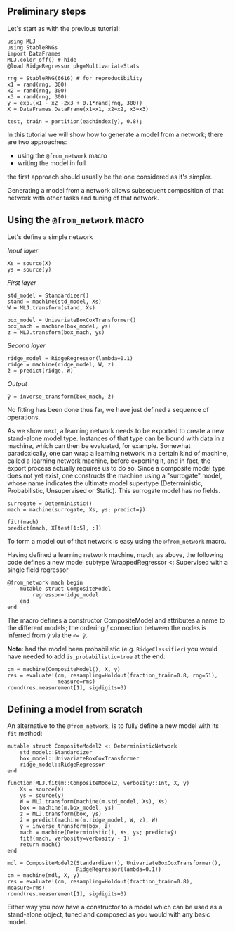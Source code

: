<!--This file was generated, do not modify it.-->
## Preliminary steps

Let's start as with the previous tutorial:

```julia:ex1
using MLJ
using StableRNGs
import DataFrames
MLJ.color_off() # hide
@load RidgeRegressor pkg=MultivariateStats

rng = StableRNG(6616) # for reproducibility
x1 = rand(rng, 300)
x2 = rand(rng, 300)
x3 = rand(rng, 300)
y = exp.(x1 - x2 -2x3 + 0.1*rand(rng, 300))
X = DataFrames.DataFrame(x1=x1, x2=x2, x3=x3)

test, train = partition(eachindex(y), 0.8);
```

In this tutorial we will show how to generate a model from a network; there are two approaches:
* using the `@from_network` macro
* writing the model in full

the first approach should usually be the one considered as it's simpler.

Generating a model from a network allows subsequent composition of that network with other tasks and tuning of that network.

## Using the `@from_network` macro

Let's define a simple network

_Input layer_

```julia:ex2
Xs = source(X)
ys = source(y)
```

_First layer_

```julia:ex3
std_model = Standardizer()
stand = machine(std_model, Xs)
W = MLJ.transform(stand, Xs)

box_model = UnivariateBoxCoxTransformer()
box_mach = machine(box_model, ys)
z = MLJ.transform(box_mach, ys)
```

_Second layer_

```julia:ex4
ridge_model = RidgeRegressor(lambda=0.1)
ridge = machine(ridge_model, W, z)
ẑ = predict(ridge, W)
```

_Output_

```julia:ex5
ŷ = inverse_transform(box_mach, ẑ)
```

No fitting has been done thus far, we have just defined a sequence of operations.

As we show next, a learning network needs to be exported to create a new stand-alone model type. Instances of that type can be bound with data in a machine, which can then be evaluated, for example. Somewhat paradoxically, one can wrap a learning network in a certain kind of machine, called a learning network machine, before exporting it, and in fact, the export process actually requires us to do so. Since a composite model type does not yet exist, one constructs the machine using a "surrogate" model, whose name indicates the ultimate model supertype (Deterministic, Probabilistic, Unsupervised or Static). This surrogate model has no fields.

```julia:ex6
surrogate = Deterministic()
mach = machine(surrogate, Xs, ys; predict=ŷ)

fit!(mach)
predict(mach, X[test[1:5], :])
```

To form a model out of that network is easy using the `@from_network` macro.

Having defined a learning network machine, mach, as above, the following code defines a new model subtype WrappedRegressor <: Supervised with a single field regressor

```julia:ex7
@from_network mach begin
    mutable struct CompositeModel
        regressor=ridge_model
    end
end
```

The macro defines a constructor CompositeModel and attributes a name to the
different models; the ordering / connection between the nodes is inferred
from `ŷ` via the `<= ŷ`.

**Note**: had the model been probabilistic (e.g. `RidgeClassifier`) you would have needed to add `is_probabilistic=true` at the end.

```julia:ex8
cm = machine(CompositeModel(), X, y)
res = evaluate!(cm, resampling=Holdout(fraction_train=0.8, rng=51),
                measure=rms)
round(res.measurement[1], sigdigits=3)
```

## Defining a model from scratch

An alternative to the `@from_network`, is to fully define a new model with its `fit` method:

```julia:ex9
mutable struct CompositeModel2 <: DeterministicNetwork
    std_model::Standardizer
    box_model::UnivariateBoxCoxTransformer
    ridge_model::RidgeRegressor
end

function MLJ.fit(m::CompositeModel2, verbosity::Int, X, y)
    Xs = source(X)
    ys = source(y)
    W = MLJ.transform(machine(m.std_model, Xs), Xs)
    box = machine(m.box_model, ys)
    z = MLJ.transform(box, ys)
    ẑ = predict(machine(m.ridge_model, W, z), W)
    ŷ = inverse_transform(box, ẑ)
    mach = machine(Deterministic(), Xs, ys; predict=ŷ)
    fit!(mach, verbosity=verbosity - 1)
    return mach()
end

mdl = CompositeModel2(Standardizer(), UnivariateBoxCoxTransformer(),
                      RidgeRegressor(lambda=0.1))
cm = machine(mdl, X, y)
res = evaluate!(cm, resampling=Holdout(fraction_train=0.8), measure=rms)
round(res.measurement[1], sigdigits=3)
```

Either way you now have a constructor to a  model which can be used as a stand-alone object, tuned and composed as you would with any basic model.

